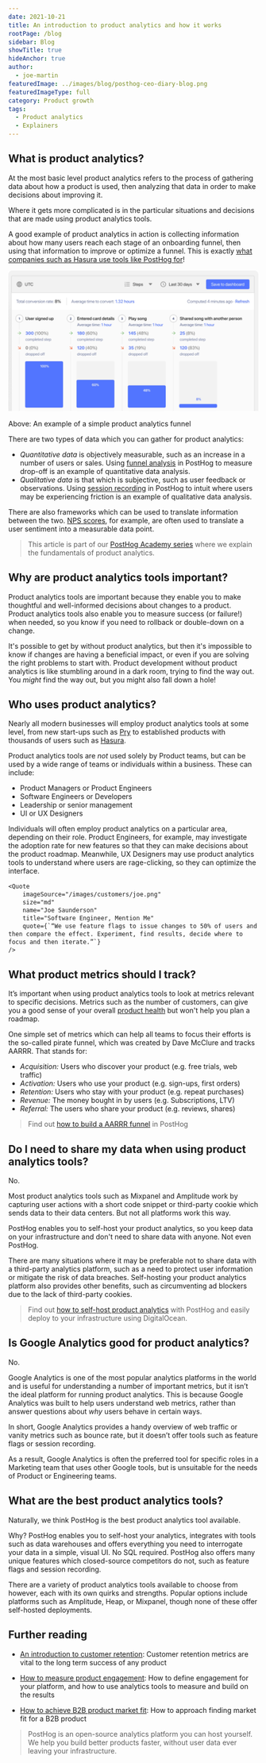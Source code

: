 ```yaml
---
date: 2021-10-21
title: An introduction to product analytics and how it works
rootPage: /blog
sidebar: Blog
showTitle: true
hideAnchor: true
author:
  - joe-martin
featuredImage: ../images/blog/posthog-ceo-diary-blog.png
featuredImageType: full
category: Product growth
tags:
  - Product analytics
  - Explainers
---
```

## What is product analytics?

At the most basic level product analytics refers to the process of gathering data about how a product is used, then analyzing that data in order to make decisions about improving it.

Where it gets more complicated is in the particular situations and decisions that are made using product analytics tools.

A good example of product analytics in action is collecting information about how many users reach each stage of an onboarding funnel, then using that information to improve or optimize a funnel. This is exactly [what companies such as Hasura use tools like PostHog for](/customers/hasura)!

![Product analytics funnel](../images/tutorials/pirate-funnel/slide-funnels.png)

<p align = "center"><figcaption>Above: An example of a simple product analytics funnel</figcaption>
</p>

There are two types of data which you can gather for product analytics:

- *Quantitative data* is objectively measurable, such as an increase in a number of users or sales. Using [funnel analysis](/docs/user-guides/funnels) in PostHog to measure drop-off is an example of quantitative data analysis.
- *Qualitative data* is that which is subjective, such as user feedback or observations. Using [session recording](/docs/user-guides/recordings) in PostHog to intuit where users may be experiencing friction is an example of qualitative data analysis.

There are also frameworks which can be used to translate information between the two. [NPS scores](/apps/nps-survey-app), for example, are often used to translate a user sentiment into a measurable data point.

> This article is part of our [PostHog Academy series](/tracks) where we explain the fundamentals of product analytics.

## Why are product analytics tools important?

Product analytics tools are important because they enable you to make thoughtful and well-informed decisions about changes to a product. Product analytics tools also enable you to measure success (or failure!) when needed, so you know if you need to rollback or double-down on a change. 

It's possible to get by without product analytics, but then it's impossible to know if changes are having a beneficial impact, or even if you are solving the right problems to start with. Product development without product analytics is like stumbling around in a dark room, trying to find the way out. You _might_ find the way out, but you might also fall down a hole! 

## Who uses product analytics?

Nearly all modern businesses will employ product analytics tools at some level, from new start-ups such as [Pry](/customers/pry) to established products with thousands of users such as [Hasura](/customers/hasura).

Product analytics tools are _not_ used solely by Product teams, but can be used by a wide range of teams or individuals within a business. These can include:

- Product Managers or Product Engineers
- Software Engineers or Developers
- Leadership or senior management
- UI or UX Designers

Individuals will often employ product analytics on a particular area, depending on their role. Product Engineers, for example, may investigate the adoption rate for new features so that they can make decisions about the product roadmap. Meanwhile, UX Designers may use product analytics tools to understand where users are rage-clicking, so they can optimize the interface. 


    <Quote
        imageSource="/images/customers/joe.png"
        size="md"
        name="Joe Saunderson"
        title="Software Engineer, Mention Me"
        quote={`“We use feature flags to issue changes to 50% of users and then compare the effect. Experiment, find results, decide where to focus and then iterate.”`}
    />


## What product metrics should I track?

It’s important when using product analytics tools to look at metrics relevant to specific decisions. Metrics such as the number of customers, can give you a good sense of your overall [product health](/blog/product-health-metrics) but won't help you plan a roadmap.

One simple set of metrics which can help all teams to focus their efforts is the so-called pirate funnel, which was created by Dave McClure and tracks AARRR. That stands for:

- *Acquisition:* Users who discover your product (e.g. free trials, web traffic)
- *Activation:* Users who use your product (e.g. sign-ups, first orders)
- *Retention:* Users who stay with your product (e.g. repeat purchases)
- *Revenue:* The money bought in by users (e.g. Subscriptions, LTV)
- *Referral:* The users who share your product (e.g. reviews, shares)

> Find out [how to build a AARRR funnel](/blog/aarrr-pirate-funnel) in PostHog

## Do I need to share my data when using product analytics tools?

No. 

Most product analytics tools such as Mixpanel and Amplitude work by capturing user actions with a short code snippet or third-party cookie which sends data to their data centers. But not all platforms work this way.

PostHog enables you to self-host your product analytics, so you keep data on your infrastructure and don't need to share data with anyone. Not even PostHog. 

There are many situations where it may be preferable not to share data with a third-party analytics platform, such as a need to protect user information or mitigate the risk of data breaches. Self-hosting your product analytics platform also provides other benefits, such as circumventing ad blockers due to the lack of third-party cookies.

> Find out [how to self-host product analytics](/docs/self-host) with PostHog and easily deploy to your infrastructure using DigitalOcean. 

## Is Google Analytics good for product analytics?

No.

Google Analytics is one of the most popular analytics platforms in the world and is useful for understanding a number of important metrics, but it isn’t the ideal platform for running product analytics. This is because Google Analytics was built to help users understand web metrics, rather than answer questions about _why_ users behave in certain ways. 

In short, Google Analytics provides a handy overview of web traffic or vanity metrics such as bounce rate, but it doesn’t offer tools such as feature flags or session recording.

As a result, Google Analytics is often the preferred tool for specific roles in a Marketing team that uses other Google tools, but is unsuitable for the needs of Product or Engineering teams. 

## What are the best product analytics tools?

Naturally, we think PostHog is the best product analytics tool available. 

Why? PostHog enables you to self-host your analytics, integrates with tools such as data warehouses and offers everything you need to interrogate your data in a simple, visual UI. No SQL required. PostHog also offers many unique features which closed-source competitors do not, such as feature flags and session recording. 

There are a variety of product analytics tools available to choose from however, each with its own quirks and strengths. Popular options include platforms such as Amplitude, Heap, or Mixpanel, though none of these offer self-hosted deployments. 

## Further reading

- [An introduction to customer retention](/blog/introduction-to-customer-retention): Customer retention metrics are vital to the long term success of any product

- [How to measure product engagement](/blog/how-to-measure-product-engagement): How to define engagement for your platform, and how to use analytics tools to measure and build on the results

- [How to achieve B2B product market fit](/blog/how-to-product-market-fit): How to approach finding market fit for a B2B product

> PostHog is an open-source analytics platform you can host yourself. We help you build better products faster, without user data ever leaving your infrastructure.

<ArrayCTA />
